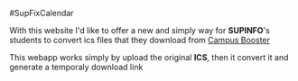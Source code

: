 #SupFixCalendar

With this website I'd like to offer a new and simply way for __SUPINFO__'s students to convert ics files that they download from [Campus Booster](http://campus-booster.com/ "Campus Booster")

This webapp works simply by upload the original __ICS__, then it convert it and generate a temporaly download link
